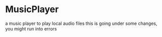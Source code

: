 # MusicPlayer
a music player to play local audio files
this is going under some changes, you might run into errors

